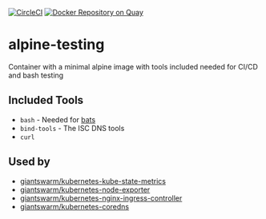[![CircleCI](https://circleci.com/gh/giantswarm/alpine-testing.svg?style=svg&circle-token=35b7ab882b0f37ba77abe7329f1ae8723b3bb19d)](https://circleci.com/gh/giantswarm/alpine-testing)
[![Docker Repository on Quay](https://quay.io/repository/giantswarm/alpine-testing/status "Docker Repository on Quay")](https://quay.io/repository/giantswarm/alpine-testing)
# alpine-testing
Container with a minimal alpine image with tools included needed for CI/CD and bash testing

## Included Tools
- `bash` - Needed for [bats](https://github.com/bats-core/bats-core)
- `bind-tools` - The ISC DNS tools
- `curl`

## Used by
- [giantswarm/kubernetes-kube-state-metrics](https://github.com/giantswarm/kubernetes-kube-state-metrics)
- [giantswarm/kubernetes-node-exporter](https://github.com/giantswarm/kubernetes-node-exporter)
- [giantswarm/kubernetes-nginx-ingress-controller](https://github.com/giantswarm/kubernetes-nginx-ingress-controller)
- [giantswarm/kubernetes-coredns](https://github.com/giantswarm/kubernetes-coredns)
